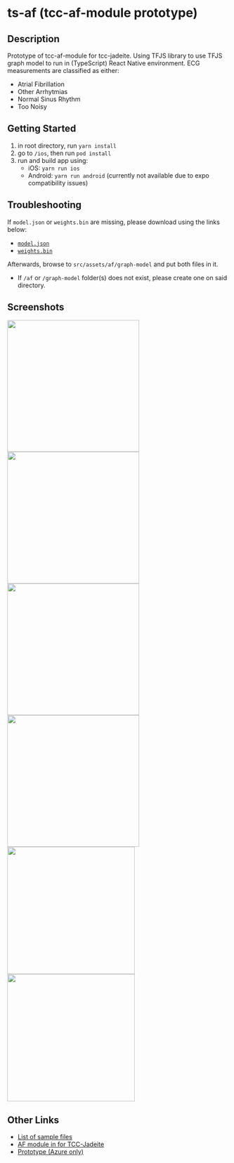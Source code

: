 # ts-af (tcc-af-module prototype)
## Description
Prototype of tcc-af-module for tcc-jadeite. Using TFJS library to use TFJS graph model to run in (TypeScript) React Native environment. ECG measurements are classified as either:
- Atrial Fibrillation
- Other Arrhytmias
- Normal Sinus Rhythm
- Too Noisy

## Getting Started

1. in root directory, run `yarn install`
2. go to `/ios`, then run `pod install`
3. run and build app using:
   - iOS: `yarn run ios`
   - Android: `yarn run android` (currently not available due to expo compatibility issues)

## Troubleshooting

If `model.json` or `weights.bin` are missing, please download using the links below:

- [`model.json`](https://1drv.ms/u/s!AhwQNlQ3dXFkiu1spg20zRAjasW2fA?e=fVb1ZT)
- [`weights.bin`](https://1drv.ms/u/s!AhwQNlQ3dXFkiu1tsGK-W9kAmr51jg?e=PrGFXN)

Afterwards, browse to `src/assets/af/graph-model` and put both files in it.

- If `/af` or `/graph-model` folder(s) does not exist, please create one on said directory.

## Screenshots
<img src="./pictures/home.png" width="300" />
<img src="./pictures/af.png" width="300" />
<img src="./pictures/af_sample.png" width="300" />
<img src="./pictures/caf.png" width="300" />
<img src="./pictures/tfjs_caf_inactive.png" width="290" />
<img src="./pictures/tfjs_caf_active.png" width="290" />

## Other Links

- [List of sample files](https://github.com/TCC-AF/Samples)
- [AF module in for TCC-Jadeite](https://github.com/ItsLame/tcc-af/)
- [Prototype (Azure only)](https://github.com/TCC-AF/azure-af/)